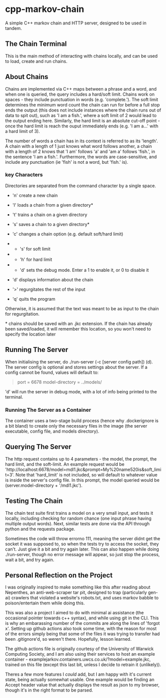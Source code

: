 # cpp-markov-chain
A simple C++ markov chain and HTTP server, designed to be used in tandem.
## The Chain Terminal
This is the main method of interacting with chains locally, and can be used to load, create and run chains.
## About Chains
Chains are implemented via C++ maps between a phrase and a word, and when one is queried, the query includes a hard/soft limit.
Chains work on spaces - they include punctuation in words (e.g. 'complete.'). The soft limit determines the minimum word count the chain can run for before a full stop ends the output (this does not include instances where the chain runs out of data to spit out), such as 'I am a fish.', where a soft limit of 2 would lead to the output ending here.
Similarly, the hard limit is an absolute cut-off point - once the hard limit is reach the ouput immediately ends (e.g. 'I am a...' with a hard limit of 3).

The number of words a chain has in its context is referred to as its 'length'. A chain with a length of 1 just knows what word follows another, a chain with a length of 2 knows that 'I am' follows 'a' and 'am a' follows 'fish.', in the sentence 'I am a fish.'.
Furthermore, the words are case-sensitive, and include any punctuation (ie 'fish' is not a word, but 'fish.' is).
### key Characters
Directories are separated from the command character by a single space.

- 'n' create a new chain
- 'l' loads a chain from a given directory*
- 't' trains a chain on a given directory
- 's' saves a chain to a given directory*
- 'c' changes a chain option (e.g. default soft/hard limit)
- - 's' for soft limit
- - 'h' for hard limit
- - 'd' sets the debug mode. Enter a 1 to enable it, or 0 to disable it
- 'd' displays information about the chain
- '>' regurgitates the rest of the input

- 'q' quits the program

Otherwise, it is assumed that the text was meant to be as input to the chain for regurgitation.

\* chains should be saved with an .jkc extension. If the chain has already been saved/loaded, it will remember this location, so you won't need to specify the location later
## Running The Server
When initialising the server, do ./run-server (-c [server config path]) (d).
The server config is optional and stores settings about the server. If a config cannot be found, values will default to:
> port = 6678
> model-directory = ../models/

'd' will run the server in debug mode, with a lot of info being printed to the terminal.
### Running The Server as a Container
The container uses a two-stage build process (hence why .dockerignore is a bit bland) to create only the necessary files in the image (the server executable, config file, and models directory).
## Querying The Server
The http request contains up to 4 parameters - the model, the prompt, the hard limit, and the soft-limit.
An example request would be 'http://localhost:6678/model=mdl1.jkc&prompt=My%20name520is&soft_limit=3'. Note that 'hard_limit' is not included, so will default to whatever value is inside the server's config file.
In this prompt, the model queried would be (server.model-directory + '/mdl1.jkc').
## Testing The Chain
The chain test suite first trains a model on a very small input, and tests it locally, including checking for random chance (one input phrase having multiple output words).
Next, similar tests are done via the API through python and the requests package.

Sometimes the code will throw errorno 111, meaning the server didnt get the socket it was supposed to, so when the tests try to access the socket, they can't. Just give it a bit and try again later.
This can also happen while doing ./run-server, though no error message will appear, so just stop the process, wait a bit, and try again.
## Personal Reflection on the Project
I was originally inspired to make something like this after reading about Nepenthes, an anti-web-scraper tar pit, designed to trap (particularly gen-ai) crawlers that violated a website's robots.txt, and uses markov babble to poison/entertain them while doing this.

This was also a project I aimed to do with minimal ai assistance (the occasional pointer towards c++ syntax), and while using git in the CLI. This is why an embarassing number of the commits are along the lines of 'forgot x'. Setting up github actions also took some time, with the reason for most of the errors simply being that some of the files it was trying to transfer had been .gitignore'd, so weren't there. Hopefully, lesson learned.

The github actions file is originally courtesy of the University of Warwick Computing Society, and I am also using their services to host an example container - examplejarkov.containers.uwcs.co.uk/?model=example.jkc, trained on this file (except this last bit, unless I decide to retrain it (unlikely)).

Theres a few more features I _could_ add, but I am happy with it's current state, being actually somewhat usable. One example would be finding an Accept header value that actually displays the result as json to my browser, though it's in the right format to be parsed.